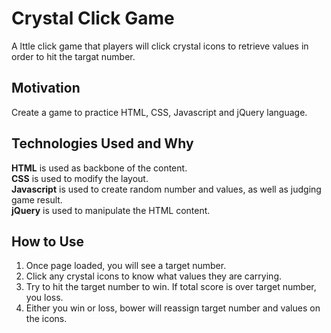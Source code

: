 # Crystal Click Game
A lttle click game that players will click crystal icons to retrieve values in order to hit the targat number.

## Motivation
Create a game to practice HTML, CSS, Javascript and jQuery language.

## Technologies Used and Why
**HTML** is used as backbone of the content.  
**CSS** is used to modify the layout.  
**Javascript** is used to create random number and values, as well as judging game result.  
**jQuery** is used to manipulate the HTML content.  

## How to Use
1. Once page loaded, you will see a target number.
2. Click any crystal icons to know what values they are carrying.
3. Try to hit the target number to win. If total score is over target number, you loss.
4. Either you win or loss, bower will reassign target number and values on the icons.
